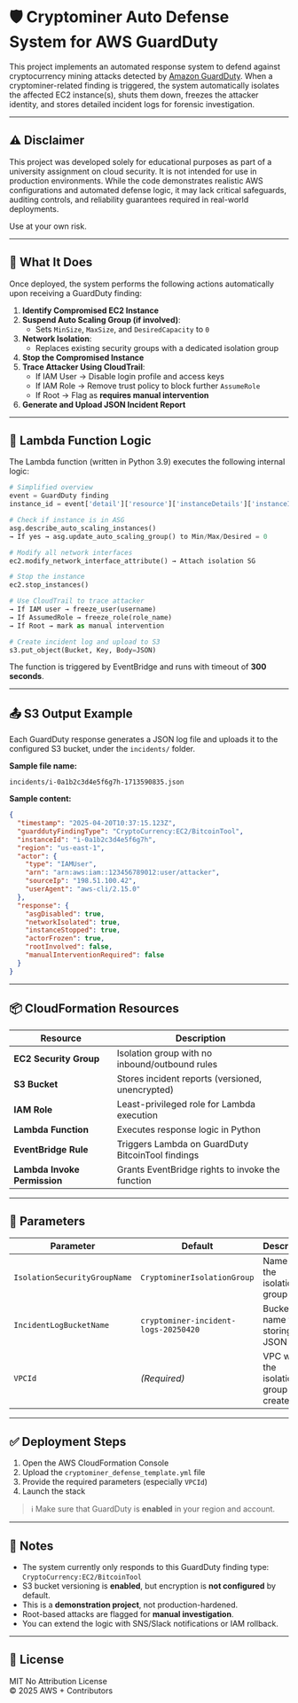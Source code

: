 # 🛡️ Cryptominer Auto Defense System for AWS GuardDuty

This project implements an automated response system to defend against cryptocurrency mining attacks detected by [Amazon GuardDuty](https://aws.amazon.com/guardduty/). When a cryptominer-related finding is triggered, the system automatically isolates the affected EC2 instance(s), shuts them down, freezes the attacker identity, and stores detailed incident logs for forensic investigation.

---

## ⚠️ Disclaimer

This project was developed solely for educational purposes as part of a university assignment on cloud security. It is not intended for use in production environments. While the code demonstrates realistic AWS configurations and automated defense logic, it may lack critical safeguards, auditing controls, and reliability guarantees required in real-world deployments.

Use at your own risk.

---

## 🔧 What It Does

Once deployed, the system performs the following actions automatically upon receiving a GuardDuty finding:

1. **Identify Compromised EC2 Instance**
2. **Suspend Auto Scaling Group (if involved)**:
   - Sets `MinSize`, `MaxSize`, and `DesiredCapacity` to `0`
3. **Network Isolation**:
   - Replaces existing security groups with a dedicated isolation group
4. **Stop the Compromised Instance**
5. **Trace Attacker Using CloudTrail**:
   - If IAM User → Disable login profile and access keys
   - If IAM Role → Remove trust policy to block further `AssumeRole`
   - If Root → Flag as **requires manual intervention**
6. **Generate and Upload JSON Incident Report**

---

## 🧠 Lambda Function Logic

The Lambda function (written in Python 3.9) executes the following internal logic:

```python
# Simplified overview
event = GuardDuty finding
instance_id = event['detail']['resource']['instanceDetails']['instanceId']

# Check if instance is in ASG
asg.describe_auto_scaling_instances()
→ If yes → asg.update_auto_scaling_group() to Min/Max/Desired = 0

# Modify all network interfaces
ec2.modify_network_interface_attribute() → Attach isolation SG

# Stop the instance
ec2.stop_instances()

# Use CloudTrail to trace attacker
→ If IAM user → freeze_user(username)
→ If AssumedRole → freeze_role(role_name)
→ If Root → mark as manual intervention

# Create incident log and upload to S3
s3.put_object(Bucket, Key, Body=JSON)
```

The function is triggered by EventBridge and runs with timeout of **300 seconds**.

---

## 📤 S3 Output Example

Each GuardDuty response generates a JSON log file and uploads it to the configured S3 bucket, under the `incidents/` folder.

**Sample file name:**
```
incidents/i-0a1b2c3d4e5f6g7h-1713590835.json
```

**Sample content:**
```json
{
  "timestamp": "2025-04-20T10:37:15.123Z",
  "guarddutyFindingType": "CryptoCurrency:EC2/BitcoinTool",
  "instanceId": "i-0a1b2c3d4e5f6g7h",
  "region": "us-east-1",
  "actor": {
    "type": "IAMUser",
    "arn": "arn:aws:iam::123456789012:user/attacker",
    "sourceIp": "198.51.100.42",
    "userAgent": "aws-cli/2.15.0"
  },
  "response": {
    "asgDisabled": true,
    "networkIsolated": true,
    "instanceStopped": true,
    "actorFrozen": true,
    "rootInvolved": false,
    "manualInterventionRequired": false
  }
}
```

---

## 📦 CloudFormation Resources

| Resource                     | Description                                       |
|-----------------------------|---------------------------------------------------|
| **EC2 Security Group**       | Isolation group with no inbound/outbound rules    |
| **S3 Bucket**                | Stores incident reports (versioned, unencrypted)  |
| **IAM Role**                 | Least-privileged role for Lambda execution        |
| **Lambda Function**          | Executes response logic in Python                 |
| **EventBridge Rule**         | Triggers Lambda on GuardDuty BitcoinTool findings |
| **Lambda Invoke Permission** | Grants EventBridge rights to invoke the function  |

---

## 📁 Parameters

| Parameter                  | Default                          | Description                            |
|---------------------------|----------------------------------|----------------------------------------|
| `IsolationSecurityGroupName` | `CryptominerIsolationGroup`       | Name of the isolation group            |
| `IncidentLogBucketName`      | `cryptominer-incident-logs-20250420` | Bucket name for storing JSON logs      |
| `VPCId`                      | *(Required)*                    | VPC where the isolation group is created |

---

## ✅ Deployment Steps

1. Open the AWS CloudFormation Console
2. Upload the `cryptominer_defense_template.yml` file
3. Provide the required parameters (especially `VPCId`)
4. Launch the stack

> ℹ️ Make sure that GuardDuty is **enabled** in your region and account.

---

## 🧠 Notes

- The system currently only responds to this GuardDuty finding type:  
  `CryptoCurrency:EC2/BitcoinTool`
- S3 bucket versioning is **enabled**, but encryption is **not configured** by default.
- This is a **demonstration project**, not production-hardened.
- Root-based attacks are flagged for **manual investigation**.
- You can extend the logic with SNS/Slack notifications or IAM rollback.

---

## 📜 License

MIT No Attribution License  
© 2025 AWS + Contributors
